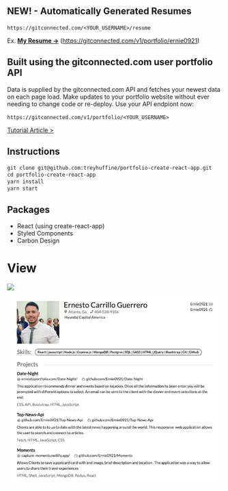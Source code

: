 ## NEW! - Automatically Generated Resumes
```
https://gitconnected.com/<YOUR_USERNAME>/resume
```
Ex. **[My Resume →](https://gitconnected.com/v1/portfolio/ernie0921)** (https://gitconnected.com/v1/portfolio/ernie0921)


## Built using the gitconnected.com user portfolio API
Data is supplied by the gitconnected.com API and fetches your newest data on each page load. Make updates to your portfolio website without ever needing to change code or re-deploy. Use your API endpiont now:

```
https://gitconnected.com/v1/portfolio/<YOUR_USERNAME>
```

[Tutorial Article >](https://levelup.gitconnected.com/build-an-awesome-developer-portfolio-website-using-react-667abd7bab4d?source=friends_link&sk=128b34f902f9363ef9f6f18125e58b06)

## Instructions
```
git clone git@github.com:treyhuffine/portfolio-create-react-app.git
cd portfolio-create-react-app
yarn install
yarn start
```

## Packages
- React (using create-react-app)
- Styled Components
- Carbon Design

# View
![](./public/react-resume.gif)
![](./public/resumescreenshot.jpeg)